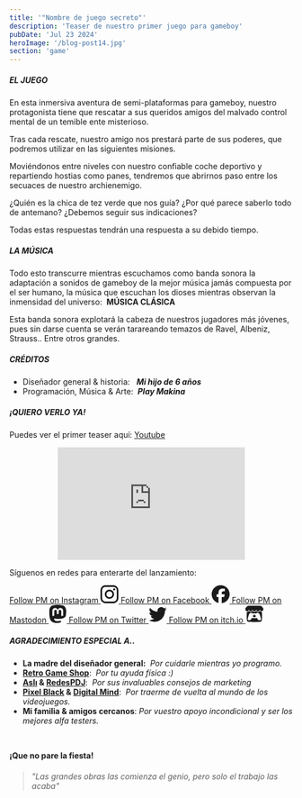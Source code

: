 ```yaml
---
title: '"Nombre de juego secreto"'
description: 'Teaser de nuestro primer juego para gameboy'
pubDate: 'Jul 23 2024'
heroImage: '/blog-post14.jpg'
section: 'game'
---
```

<style type="text/css" rel="stylesheet">
.prose ul {
    list-style: inside;
    list-style-type: circle;
    margin-bottom: 1em;
}
.prose .social-links {
    display: flex;
    justify-content: center;
    gap: 1em;
    margin-top: 0.5em;
    margin-bottom: 2em;
}
.prose p {
    margin-bottom: 0.5em;
}

</style>

##### EL JUEGO

En esta inmersiva aventura de semi-plataformas para gameboy, nuestro protagonista tiene que rescatar a sus queridos amigos del malvado control mental de un temible ente misterioso.

Tras cada rescate, nuestro amigo nos prestará parte de sus poderes, que podremos utilizar en las siguientes misiones.

Moviéndonos entre niveles con nuestro confiable coche deportivo y repartiendo hostias como panes, tendremos que abrirnos paso entre los secuaces de nuestro archienemigo.

¿Quién es la chica de tez verde que nos guía? ¿Por qué parece saberlo todo de antemano? ¿Debemos seguir sus indicaciones?

Todas estas respuestas tendrán una respuesta a su debido tiempo.

##### LA MÚSICA

Todo esto transcurre mientras escuchamos como banda sonora la adaptación a sonidos de gameboy de la mejor música jamás compuesta por el ser humano, la música que escuchan los dioses mientras observan la inmensidad del universo: &nbsp;**MÚSICA CLÁSICA**

Esta banda sonora explotará la cabeza de nuestros jugadores más jóvenes, pues sin darse cuenta se verán tarareando temazos de Ravel, Albeniz, Strauss.. Entre otros grandes.

##### CRÉDITOS
- Diseñador general & historia: &nbsp;&nbsp;***Mi hijo de 6 años***
- Programación, Música & Arte: &nbsp;***Play Makina***

##### ¡QUIERO VERLO YA!
Puedes ver el primer teaser aquí:
<a href="https://youtu.be/m0oHJCqFyaE" target="_blank">Youtube</a>

<p align="center">
    <iframe width="66%" height="200vh" src="https://www.youtube.com/embed/m0oHJCqFyaE?si=5mUWzMbhUzyCsTOZ" title="YouTube video player" frameborder="0" allow="accelerometer; autoplay; clipboard-write; encrypted-media; gyroscope; picture-in-picture; web-share" referrerpolicy="strict-origin-when-cross-origin" allowfullscreen></iframe>
</p>

Síguenos en redes para enterarte del lanzamiento: 

<div class="social-links">
		<a href="https://www.instagram.com/playmakina/" target="_blank">
			<span class="sr-only">Follow PM on Instagram</span>
			<svg
				viewBox="0 0 24 24" 
				aria-hidden="true"
				width="32"
				height="32"
				astro-icon="social/instagram">
				<path
					fill="currentColor" 
					d="M7.0301.084c-1.2768.0602-2.1487.264-2.911.5634-.7888.3075-1.4575.72-2.1228 1.3877-.6652.6677-1.075 1.3368-1.3802 2.127-.2954.7638-.4956 1.6365-.552 2.914-.0564 1.2775-.0689 1.6882-.0626 4.947.0062 3.2586.0206 3.6671.0825 4.9473.061 1.2765.264 2.1482.5635 2.9107.308.7889.72 1.4573 1.388 2.1228.6679.6655 1.3365 1.0743 2.1285 1.38.7632.295 1.6361.4961 2.9134.552 1.2773.056 1.6884.069 4.9462.0627 3.2578-.0062 3.668-.0207 4.9478-.0814 1.28-.0607 2.147-.2652 2.9098-.5633.7889-.3086 1.4578-.72 2.1228-1.3881.665-.6682 1.0745-1.3378 1.3795-2.1284.2957-.7632.4966-1.636.552-2.9124.056-1.2809.0692-1.6898.063-4.948-.0063-3.2583-.021-3.6668-.0817-4.9465-.0607-1.2797-.264-2.1487-.5633-2.9117-.3084-.7889-.72-1.4568-1.3876-2.1228C21.2982 1.33 20.628.9208 19.8378.6165 19.074.321 18.2017.1197 16.9244.0645 15.6471.0093 15.236-.005 11.977.0014 8.718.0076 8.31.0215 7.0301.0839m.1402 21.6932c-1.17-.0509-1.8053-.2453-2.2287-.408-.5606-.216-.96-.4771-1.3819-.895-.422-.4178-.6811-.8186-.9-1.378-.1644-.4234-.3624-1.058-.4171-2.228-.0595-1.2645-.072-1.6442-.079-4.848-.007-3.2037.0053-3.583.0607-4.848.05-1.169.2456-1.805.408-2.2282.216-.5613.4762-.96.895-1.3816.4188-.4217.8184-.6814 1.3783-.9003.423-.1651 1.0575-.3614 2.227-.4171 1.2655-.06 1.6447-.072 4.848-.079 3.2033-.007 3.5835.005 4.8495.0608 1.169.0508 1.8053.2445 2.228.408.5608.216.96.4754 1.3816.895.4217.4194.6816.8176.9005 1.3787.1653.4217.3617 1.056.4169 2.2263.0602 1.2655.0739 1.645.0796 4.848.0058 3.203-.0055 3.5834-.061 4.848-.051 1.17-.245 1.8055-.408 2.2294-.216.5604-.4763.96-.8954 1.3814-.419.4215-.8181.6811-1.3783.9-.4224.1649-1.0577.3617-2.2262.4174-1.2656.0595-1.6448.072-4.8493.079-3.2045.007-3.5825-.006-4.848-.0608M16.953 5.5864A1.44 1.44 0 1 0 18.39 4.144a1.44 1.44 0 0 0-1.437 1.4424M5.8385 12.012c.0067 3.4032 2.7706 6.1557 6.173 6.1493 3.4026-.0065 6.157-2.7701 6.1506-6.1733-.0065-3.4032-2.771-6.1565-6.174-6.1498-3.403.0067-6.156 2.771-6.1496 6.1738M8 12.0077a4 4 0 1 1 4.008 3.9921A3.9996 3.9996 0 0 1 8 12.0077"/>				
				</path>
			</svg>
		</a>
		<a href="https://www.facebook.com/profile.php?id=61555671741447" target="_blank">
			<span class="sr-only">Follow PM on Facebook</span>
			<svg 
				viewBox="0 0 24 24" 
				aria-hidden="true"
				width="32"
				height="32"
				astro-icon="social/facebook">
				<path 
					fill="currentColor" 
					d="M9.101 23.691v-7.98H6.627v-3.667h2.474v-1.58c0-4.085 1.848-5.978 5.858-5.978.401 0 .955.042 1.468.103a8.68 8.68 0 0 1 1.141.195v3.325a8.623 8.623 0 0 0-.653-.036 26.805 26.805 0 0 0-.733-.009c-.707 0-1.259.096-1.675.309a1.686 1.686 0 0 0-.679.622c-.258.42-.374.995-.374 1.752v1.297h3.919l-.386 2.103-.287 1.564h-3.246v8.245C19.396 23.238 24 18.179 24 12.044c0-6.627-5.373-12-12-12s-12 5.373-12 12c0 5.628 3.874 10.35 9.101 11.647Z"/>
				</path>
			</svg>
		</a>
		<a rel="me" href="https://mastodon.social/@playmakina" target="_blank">
			<span class="sr-only">Follow PM on Mastodon</span>
			<svg
				viewBox="0 0 16 16"
				aria-hidden="true"
				width="32"
				height="32"
				astro-icon="social/mastodon"
				><path
					fill="currentColor"
					d="M11.19 12.195c2.016-.24 3.77-1.475 3.99-2.603.348-1.778.32-4.339.32-4.339 0-3.47-2.286-4.488-2.286-4.488C12.062.238 10.083.017 8.027 0h-.05C5.92.017 3.942.238 2.79.765c0 0-2.285 1.017-2.285 4.488l-.002.662c-.004.64-.007 1.35.011 2.091.083 3.394.626 6.74 3.78 7.57 1.454.383 2.703.463 3.709.408 1.823-.1 2.847-.647 2.847-.647l-.06-1.317s-1.303.41-2.767.36c-1.45-.05-2.98-.156-3.215-1.928a3.614 3.614 0 0 1-.033-.496s1.424.346 3.228.428c1.103.05 2.137-.064 3.188-.189zm1.613-2.47H11.13v-4.08c0-.859-.364-1.295-1.091-1.295-.804 0-1.207.517-1.207 1.541v2.233H7.168V5.89c0-1.024-.403-1.541-1.207-1.541-.727 0-1.091.436-1.091 1.296v4.079H3.197V5.522c0-.859.22-1.541.66-2.046.456-.505 1.052-.764 1.793-.764.856 0 1.504.328 1.933.983L8 4.39l.417-.695c.429-.655 1.077-.983 1.934-.983.74 0 1.336.259 1.791.764.442.505.661 1.187.661 2.046v4.203z"
				></path>
			</svg>
		</a>
		<a href="https://twitter.com/PlayMakina" target="_blank">
			<span class="sr-only">Follow PM on Twitter</span>
			<svg viewBox="0 0 16 16" aria-hidden="true" width="32" height="32" astro-icon="social/twitter"
				><path
					fill="currentColor"
					d="M5.026 15c6.038 0 9.341-5.003 9.341-9.334 0-.14 0-.282-.006-.422A6.685 6.685 0 0 0 16 3.542a6.658 6.658 0 0 1-1.889.518 3.301 3.301 0 0 0 1.447-1.817 6.533 6.533 0 0 1-2.087.793A3.286 3.286 0 0 0 7.875 6.03a9.325 9.325 0 0 1-6.767-3.429 3.289 3.289 0 0 0 1.018 4.382A3.323 3.323 0 0 1 .64 6.575v.045a3.288 3.288 0 0 0 2.632 3.218 3.203 3.203 0 0 1-.865.115 3.23 3.23 0 0 1-.614-.057 3.283 3.283 0 0 0 3.067 2.277A6.588 6.588 0 0 1 .78 13.58a6.32 6.32 0 0 1-.78-.045A9.344 9.344 0 0 0 5.026 15z"
				></path></svg
			>
		</a>
		<a href="https://playmakina.itch.io" target="_blank">
			<span class="sr-only">Follow PM on itch.io</span>
			<svg viewBox="0 0 24 24" aria-hidden="true" width="32" height="32" astro-icon="social/itch">
				<path 
					fill="currentColor"
					d="M3.13 1.338C2.08 1.96.02 4.328 0 4.95v1.03c0 1.303 1.22 2.45 2.325 2.45 1.33 0 2.436-1.102 2.436-2.41 0 1.308 1.07 2.41 2.4 2.41 1.328 0 2.362-1.102 2.362-2.41 0 1.308 1.137 2.41 2.466 2.41h.024c1.33 0 2.466-1.102 2.466-2.41 0 1.308 1.034 2.41 2.363 2.41 1.33 0 2.4-1.102 2.4-2.41 0 1.308 1.106 2.41 2.435 2.41C22.78 8.43 24 7.282 24 5.98V4.95c-.02-.62-2.082-2.99-3.13-3.612-3.253-.114-5.508-.134-8.87-.133-3.362 0-7.945.053-8.87.133zm6.376 6.477a2.74 2.74 0 0 1-.468.602c-.5.49-1.19.795-1.947.795a2.786 2.786 0 0 1-1.95-.795c-.182-.178-.32-.37-.446-.59-.127.222-.303.412-.486.59a2.788 2.788 0 0 1-1.95.795c-.092 0-.187-.025-.264-.052-.107 1.113-.152 2.176-.168 2.95v.005l-.006 1.167c.02 2.334-.23 7.564 1.03 8.85 1.952.454 5.545.662 9.15.663 3.605 0 7.198-.21 9.15-.664 1.26-1.284 1.01-6.514 1.03-8.848l-.006-1.167v-.004c-.016-.775-.06-1.838-.168-2.95-.077.026-.172.052-.263.052a2.788 2.788 0 0 1-1.95-.795c-.184-.178-.36-.368-.486-.59-.127.22-.265.412-.447.59a2.786 2.786 0 0 1-1.95.794c-.76 0-1.446-.303-1.948-.793a2.74 2.74 0 0 1-.468-.602 2.738 2.738 0 0 1-.463.602 2.787 2.787 0 0 1-1.95.794h-.16a2.787 2.787 0 0 1-1.95-.793 2.738 2.738 0 0 1-.464-.602zm-2.004 2.59v.002c.795.002 1.5 0 2.373.953.687-.072 1.406-.108 2.125-.107.72 0 1.438.035 2.125.107.873-.953 1.578-.95 2.372-.953.376 0 1.876 0 2.92 2.934l1.123 4.028c.832 2.995-.266 3.068-1.636 3.07-2.03-.075-3.156-1.55-3.156-3.025-1.124.184-2.436.276-3.748.277-1.312 0-2.624-.093-3.748-.277 0 1.475-1.125 2.95-3.156 3.026-1.37-.004-2.468-.077-1.636-3.072l1.122-4.027c1.045-2.934 2.545-2.934 2.92-2.934zM12 12.714c-.002.002-2.14 1.964-2.523 2.662l1.4-.056v1.22c0 .056.56.033 1.123.007.562.026 1.124.05 1.124-.008v-1.22l1.4.055C14.138 14.677 12 12.713 12 12.713z"/
				></path></svg
			>
		</a>
</div>


##### AGRADECIMIENTO ESPECIAL A..
- **La madre del diseñador general:** &nbsp;*Por cuidarle mientras yo programo.*
- **<a href="https://www.retrogameshop.es" target="_blank">Retro Game Shop</a>**: &nbsp;*Por tu ayuda física :)*
- **<a href="https://www.aslicazorlamilla.com" target="_blank">Aslı</a> & <a href="https://www.proyectoredespdj.com" target="_blank">RedesPDJ</a>**: &nbsp;*Por sus invaluables consejos de marketing*
- **<a href="https://pixelblack.es" target="_blank">Pixel Black</a> & <a href="https://www.dgmind.com" target="_blank">Digital Mind</a>**: &nbsp;*Por traerme de vuelta al mundo de los videojuegos.*
- **Mi familia & amigos cercanos**: *Por vuestro apoyo incondicional y ser los mejores alfa testers.*

&nbsp;

**¡Que no pare la fiesta!**

> ###### "Las grandes obras las comienza el genio, pero solo el trabajo las acaba"